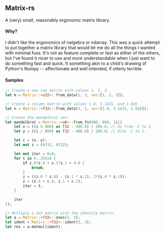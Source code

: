 ## Matrix-rs
A (very) small, reasonably ergonomic matrix library.

#### Why?
I didn't like the ergonomics of nalgebra or ndarray.  This was a quick attempt to put together a matrix library that would let me do all the things I wanted with minimal fuss.  It's not as feature complete or fast as either of the others, but I've found it nicer to use and more understandable when I just want to do something fast and quick.  It something akin to a child's drawing of Python's Numpy -- affectionate and well intended, if utterly terrible.

#### Samples
```rust
// Create a new row matrix with values 1, 2, 3.
let m = Matrix::<u32>::from_data(1, 3, vec![1, 2, 3]);

// Create a column matrix with values 1.0, 3.1415, and 1.626
let n = Matrix::<f32>::from_data(3, 1, vec![1.0, 3.1415, 1.626]);

// Create the mandelbrot set:
let mandelbrot = Matrix::<u8>::from_fn(600, 800, |i|{
    let x = ((i % 800) as f32 - 400.0) / 200.0; // Go from -2 to 2.
    let y = ((i / 800) as f32 - 400.0) / 200.0; // Also -2 to 2.

    let c = (x, y);
    let mut z = (0f32, 0f32);

    let mut iter = 0u8;
    for t in 0..255u8 {
        if z.0*z.0 + z.1*z.1 > 4.0 {
            break;
        }
        z = ((z.0 * z.0) - (z.1 * z.1), 2*(z.0 * z.1));
        z = (z.0 + c.0, z.1 + c.1);
        iter = t;
    }

    iter
});

// Multiply a 3x3 matrix with the identity matrix.
let a = Matrix::<f32>::ones(3, 3);
let ident = Matirx::<f32>::ident(3, 3);
let res = a.matmul(ident);
```